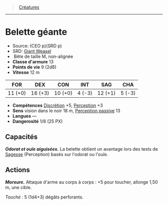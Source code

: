 ﻿---
!MonsterItem
Family: MonsterHD
Type: Bête
Size: M
Alignment: non-alignée
ArmorClass: 13
HitPoints: 9 (2d8)
Speed: 12 m
Strength: 11 (+0)
Dexterity: 16 (+3)
Constitution: 10 (+0)
Intelligence: ' 4 (-3)'
Wisdom: 12 (+1)
Charisma: ' 5 (-3)'
Skills: '[Discrétion](hd_abilities_dexterity_discretion.md) +5, [Perception](hd_abilities_wisdom_perception.md) +3'
Senses: vision dans le noir 18 m, [Perception passive](hd_abilities_dexterity_perception_passive.md) 13
Languages: —
Challenge: 1/8 (25 PX)
Id: monsters_hd.md#belette-géante
ParentLink: monsters_hd.md#créatures
Name: Belette géante
ParentName: Créatures
NameLevel: 1
AltName: '[Giant Weasel](srd_monsters_giant_weasel.md)'
Source: (CEO p)(SRD p)
Attributes:
  Name: Belette géante
  Markdown: >+
    # <!--Name-->Belette géante<!--/Name-->


    - Source: <!--Source-->(CEO p)(SRD p)<!--/Source-->

    - SRD: <!--AltName-->[Giant Weasel](srd_monsters_giant_weasel.md)<!--/AltName-->

    -  <!--Type-->Bête<!--/Type--> de taille <!--Size-->M<!--/Size-->, <!--Alignment-->non-alignée<!--/Alignment-->

    - **Classe d'armure** <!--ArmorClass-->13<!--/ArmorClass-->

    - **Points de vie** <!--HitPoints-->9 (2d8)<!--/HitPoints-->

    - **Vitesse** <!--Speed-->12 m<!--/Speed-->


    |FOR|DEX|CON|INT|SAG|CHA|

    |---|---|---|---|---|---|

    |<!--Strength-->11 (+0)<!--/Strength-->|<!--Dexterity-->16 (+3)<!--/Dexterity-->|<!--Constitution-->10 (+0)<!--/Constitution-->|<!--Intelligence--> 4 (-3)<!--/Intelligence-->|<!--Wisdom-->12 (+1)<!--/Wisdom-->|<!--Charisma--> 5 (-3)<!--/Charisma-->|


    - **Compétences** <!--Skills-->[Discrétion](hd_abilities_dexterity_discretion.md) +5, [Perception](hd_abilities_wisdom_perception.md) +3<!--/Skills-->

    - **Sens** <!--Senses-->vision dans le noir 18 m, [Perception passive](hd_abilities_dexterity_perception_passive.md) 13<!--/Senses-->

    - **Langues** <!--Languages-->—<!--/Languages-->

    - **Dangerosité** <!--Challenge-->1/8 (25 PX)<!--/Challenge-->


    ## Capacités


    **_Odorat et ouïe aiguisées._** La belette obtient un avantage lors des tests de [Sagesse](hd_abilities_wisdom.md) (Perception) basés sur l'odorat ou l'ouïe.


    ## Actions


    **_Morsure._** Attaque d'arme au corps à corps : +5 pour toucher, allonge 1,50 m, une cible.


    _Touché :_ 5 (1d4+3) dégâts perforants.

  Source: (CEO p)(SRD p)
  AltName: '[Giant Weasel](srd_monsters_giant_weasel.md)'
  Type: Bête
  Size: M
  Alignment: non-alignée
  ArmorClass: 13
  HitPoints: 9 (2d8)
  Speed: 12 m
  Strength: 11 (+0)
  Dexterity: 16 (+3)
  Constitution: 10 (+0)
  Intelligence: ' 4 (-3)'
  Wisdom: 12 (+1)
  Charisma: ' 5 (-3)'
  Skills: '[Discrétion](hd_abilities_dexterity_discretion.md) +5, [Perception](hd_abilities_wisdom_perception.md) +3'
  Senses: vision dans le noir 18 m, [Perception passive](hd_abilities_dexterity_perception_passive.md) 13
  Languages: —
  Challenge: 1/8 (25 PX)
AttributesDictionary: >+
  Name: Belette géante

  Markdown: >+

    # <!--Name-->Belette géante<!--/Name-->





    - Source: <!--Source-->(CEO p)(SRD p)<!--/Source-->



    - SRD: <!--AltName-->[Giant Weasel](srd_monsters_giant_weasel.md)<!--/AltName-->



    -  <!--Type-->Bête<!--/Type--> de taille <!--Size-->M<!--/Size-->, <!--Alignment-->non-alignée<!--/Alignment-->



    - **Classe d'armure** <!--ArmorClass-->13<!--/ArmorClass-->



    - **Points de vie** <!--HitPoints-->9 (2d8)<!--/HitPoints-->



    - **Vitesse** <!--Speed-->12 m<!--/Speed-->





    |FOR|DEX|CON|INT|SAG|CHA|



    |---|---|---|---|---|---|



    |<!--Strength-->11 (+0)<!--/Strength-->|<!--Dexterity-->16 (+3)<!--/Dexterity-->|<!--Constitution-->10 (+0)<!--/Constitution-->|<!--Intelligence--> 4 (-3)<!--/Intelligence-->|<!--Wisdom-->12 (+1)<!--/Wisdom-->|<!--Charisma--> 5 (-3)<!--/Charisma-->|





    - **Compétences** <!--Skills-->[Discrétion](hd_abilities_dexterity_discretion.md) +5, [Perception](hd_abilities_wisdom_perception.md) +3<!--/Skills-->



    - **Sens** <!--Senses-->vision dans le noir 18 m, [Perception passive](hd_abilities_dexterity_perception_passive.md) 13<!--/Senses-->



    - **Langues** <!--Languages-->—<!--/Languages-->



    - **Dangerosité** <!--Challenge-->1/8 (25 PX)<!--/Challenge-->





    ## Capacités





    **_Odorat et ouïe aiguisées._** La belette obtient un avantage lors des tests de [Sagesse](hd_abilities_wisdom.md) (Perception) basés sur l'odorat ou l'ouïe.





    ## Actions





    **_Morsure._** Attaque d'arme au corps à corps : +5 pour toucher, allonge 1,50 m, une cible.





    _Touché :_ 5 (1d4+3) dégâts perforants.



  Source: (CEO p)(SRD p)

  AltName: '[Giant Weasel](srd_monsters_giant_weasel.md)'

  Type: Bête

  Size: M

  Alignment: non-alignée

  ArmorClass: 13

  HitPoints: 9 (2d8)

  Speed: 12 m

  Strength: 11 (+0)

  Dexterity: 16 (+3)

  Constitution: 10 (+0)

  Intelligence: ' 4 (-3)'

  Wisdom: 12 (+1)

  Charisma: ' 5 (-3)'

  Skills: '[Discrétion](hd_abilities_dexterity_discretion.md) +5, [Perception](hd_abilities_wisdom_perception.md) +3'

  Senses: vision dans le noir 18 m, [Perception passive](hd_abilities_dexterity_perception_passive.md) 13

  Languages: —

  Challenge: 1/8 (25 PX)

---
> [Créatures](hd_monsters.md)

---

# Belette géante

- Source: (CEO p)(SRD p)
- SRD: [Giant Weasel](srd_monsters_giant_weasel.md)
-  Bête de taille M, non-alignée
- **Classe d'armure** 13
- **Points de vie** 9 (2d8)
- **Vitesse** 12 m

|FOR|DEX|CON|INT|SAG|CHA|
|---|---|---|---|---|---|
|11 (+0)|16 (+3)|10 (+0)| 4 (-3)|12 (+1)| 5 (-3)|

- **Compétences** [Discrétion](hd_abilities_dexterity_discretion.md) +5, [Perception](hd_abilities_wisdom_perception.md) +3
- **Sens** vision dans le noir 18 m, [Perception passive](hd_abilities_dexterity_perception_passive.md) 13
- **Langues** —
- **Dangerosité** 1/8 (25 PX)

## Capacités

**_Odorat et ouïe aiguisées._** La belette obtient un avantage lors des tests de [Sagesse](hd_abilities_wisdom.md) (Perception) basés sur l'odorat ou l'ouïe.

## Actions

**_Morsure._** Attaque d'arme au corps à corps : +5 pour toucher, allonge 1,50 m, une cible.

_Touché :_ 5 (1d4+3) dégâts perforants.

